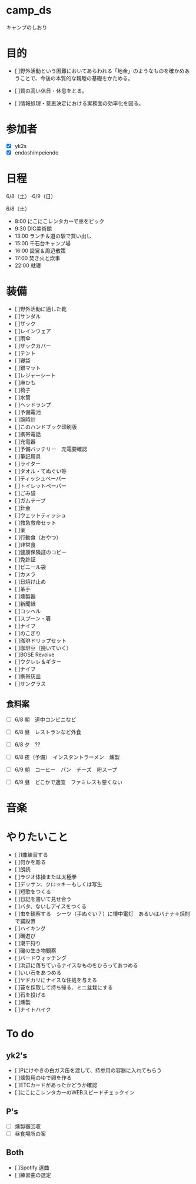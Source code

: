 # camp_ds
キャンプのしおり

# 目的
- [ ]野外活動という困難においてあらわれる「地金」のようなものを確かめあうことで、今後の本質的な親睦の基礎をかためる。

- [ ]質の高い休日・休息をとる。

- [ ]情報処理・意思決定における実務面の効率化を図る。

# 参加者
- [x] yk2s
- [x] endoshimpeiendo

# 日程
6/8（土）-6/9（日）

6/8（土）
- 8:00 にこにこレンタカーで車をピック
- 9:30 DIC美術館
- 13:00 ランチ＆道の駅で買い出し
- 15:00 千石台キャンプ場
- 16:00 設営＆周辺散策
- 17:00 焚き火と炊事
- 22:00 就寝

# 装備
- [ ]野外活動に適した靴
- [ ]サンダル
- [ ]ザック
- [ ]レインウェア
- [ ]雨傘
- [ ]ザックカバー
- [ ]テント
- [ ]寝袋
- [ ]銀マット
- [ ]レジャーシート
- [ ]麻ひも
- [ ]椅子
- [ ]水筒
- [ ]ヘッドランプ
- [ ]予備電池
- [ ]腕時計
- [ ]このハンドブック印刷版
- [ ]携帯電話
- [ ]充電器
- [ ]予備バッテリー　充電要確認
- [ ]筆記用具
- [ ]ライター
- [ ]タオル・てぬぐい等
- [ ]ティッシュペーパー
- [ ]トイレットペーパー
- [ ]ごみ袋
- [ ]ガムテープ
- [ ]針金
- [ ]ウェットティッシュ
- [ ]救急救命セット
- [ ]薬
- [ ]行動食（おやつ）
- [ ]非常食
- [ ]健康保険証のコピー
- [ ]免許証
- [ ]ビニール袋
- [ ]カメラ
- [ ]日焼け止め
- [ ]革手
- [ ]燻製器
- [ ]新聞紙
- [ ]コッヘル
- [ ]スプーン・箸
- [ ]ナイフ
- [ ]のこぎり
- [ ]珈琲ドリップセット
- [ ]珈琲豆（挽いていく）
- [ ]BOSE Revolve
- [ ]ウクレレ＆ギター
- [ ]ナイフ
- [ ]携帯灰皿
- [ ]サングラス


## 食料案

- [ ] 6/8 朝　道中コンビニなど

- [ ] 6/8 昼　レストランなど外食

- [ ] 6/8 夕　??

- [ ] 6/8 夜（予備）　インスタントラーメン　燻製

- [ ] 6/9 朝　コーヒー　パン　チーズ　粉スープ

- [ ] 6/9 昼　どこかで適宜　ファミレスも悪くない

# 音楽

# やりたいこと
- [ ]1曲練習する
- [ ]何かを彫る
- [ ]朗読
- [ ]ラジオ体操または太極拳
- [ ]デッサン、クロッキーもしくは写生
- [ ]短歌をつくる
- [ ]日記を書いて見せ合う
- [ ]バタ、ないしアイスをつくる
- [ ]虫を観察する　シーツ（手ぬぐい？）に懐中電灯　あるいはバナナ＋焼酎で罠設置
- [ ]ハイキング
- [ ]磯遊び
- [ ]潮干狩り
- [ ]磯の生き物観察
- [ ]バードウォッチング
- [ ]浜辺に落ちているナイスなものをひろってあつめる
- [ ]いい石をあつめる
- [ ]ヤドカリにナイスな住処を与える
- [ ]苔を採取して持ち帰る、ミニ盆栽にする
- [ ]石を投げる
- [ ]燻製
- [ ]ナイトハイク

# To do
## yk2's
- [ ]Pにけやきの白ガス缶を渡して、持参用の容器に入れてもらう
- [ ]燻製用のゆで卵を作る
- [ ]ETCカードがあったかどうか確認
- [ ]にこにこレンタカーのWEBスピードチェックイン

## P's
- [ ] 燻製器回収
- [ ] 昼食場所の案

## Both
- [ ]Spotify 選曲
- [ ]練習曲の選定
